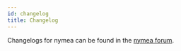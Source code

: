 ```yaml
---
id: changelog
title: Changelog
---
```


Changelogs for nymea can be found in the [nymea forum](https://forum.nymea.io/c/releases).
